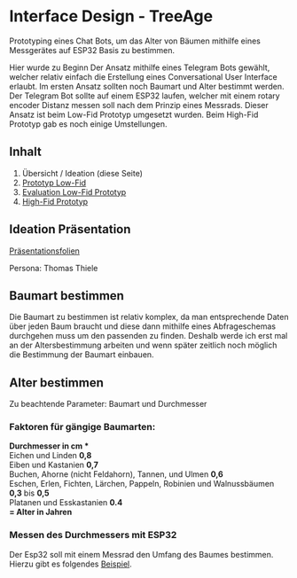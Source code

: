 # Interface Design - TreeAge
Prototyping eines Chat Bots, um das Alter von Bäumen mithilfe eines Messgerätes auf ESP32 Basis zu bestimmen.

Hier wurde zu Beginn Der Ansatz mithilfe eines Telegram Bots gewählt, welcher relativ einfach die Erstellung eines Conversational User Interface erlaubt. Im ersten Ansatz sollten noch Baumart und Alter bestimmt werden. Der Telegram Bot sollte auf einem ESP32 laufen, welcher mit einem rotary encoder Distanz messen soll nach dem Prinzip eines Messrads. Dieser Ansatz ist beim Low-Fid Prototyp umgesetzt wurden. Beim High-Fid Prototyp gab es noch einige Umstellungen. 
## Inhalt
1. Übersicht / Ideation (diese Seite)
2. [Prototyp Low-Fid](Prototyp_Low-Fid.md)
3. [Evaluation Low-Fid Prototyp](Evaluation.md)
3. [High-Fid Prototyp](Prototyp_High-Fid.md)

## Ideation Präsentation

[Präsentationsfolien](https://hsfurtwangende-my.sharepoint.com/:b:/g/personal/julian_david_katz_associate_hs-furtwangen_de/EXZ7ShHWZUJMny61jhGVloQBIIyUjjwOPEB6EzLmJWw9Bg?e=6nlKwi)

Persona: Thomas Thiele

## Baumart bestimmen

Die Baumart zu bestimmen ist relativ komplex, da man entsprechende Daten über jeden Baum braucht und diese dann mithilfe eines Abfrageschemas durchgehen muss um den passenden zu finden. Deshalb werde ich erst mal an der Altersbestimmung arbeiten und wenn später zeitlich noch möglich die Bestimmung der Baumart einbauen. 

## Alter bestimmen

Zu beachtende Parameter: Baumart und Durchmesser

### Faktoren für gängige Baumarten:

**Durchmesser in  cm * <br>**
Eichen und Linden **0,8** <br>
Eiben und Kastanien **0,7** <br>
Buchen, Ahorne (nicht Feldahorn), Tannen, und Ulmen **0,6** <br>
Eschen, Erlen, Fichten, Lärchen, Pappeln, Robinien und Walnussbäumen **0,3** bis **0,5** <br>
Platanen und Esskastanien **0.4**<br>
**= Alter in Jahren**

### Messen des Durchmessers mit ESP32
Der Esp32 soll mit einem Messrad den Umfang des Baumes bestimmen. Hierzu gibt es folgendes [Beispiel](https://www.circuitschools.com/diy-measuring-wheel-using-arduino-and-rotary-encoder/).



